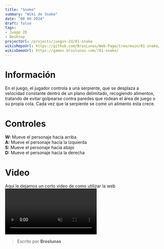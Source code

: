 ```yaml
---
title: "Snake"
summary: "Wiki de Snake"
date: "08 09 2024"
draft: false
tags:
- Juego 2D
- Desktop
projectUrl: /projects/juegos-2d/01-snake
wikisRepoUrl: https://github.com/BrosLunas/Web-Page/tree/main/01-snake/
wikisDemoUrl: https://games.broslunas.com//01-snake/
---
```

# Información
En el juego, el jugador controla a una serpiente, que se desplaza a velocidad constante dentro de un plano delimitado, recogiendo alimentos, tratando de evitar golpearse contra paredes que rodean el área de juego o su propia cola. Cada vez que la serpiente se come un alimento esta crece.

# Controles
<b>W:</b> Mueve el personaje hacia arriba <br>
<b>A:</b> Mueve el personaje hacia la izquierda <br>
<b>S:</b> Mueve el personaje hacia abajo <br>
<b>D:</b> Mueve el personaje hacia la derecha <br>


# Video
Aquí le dejamos un corto video de como utilizar la web
<video class="container video" controls muted>
    <source src="https://assets.broslunas.com/gameplay/snake.mp4" type="video/mp4">
</video>

> Escrito por **Broslunas**
